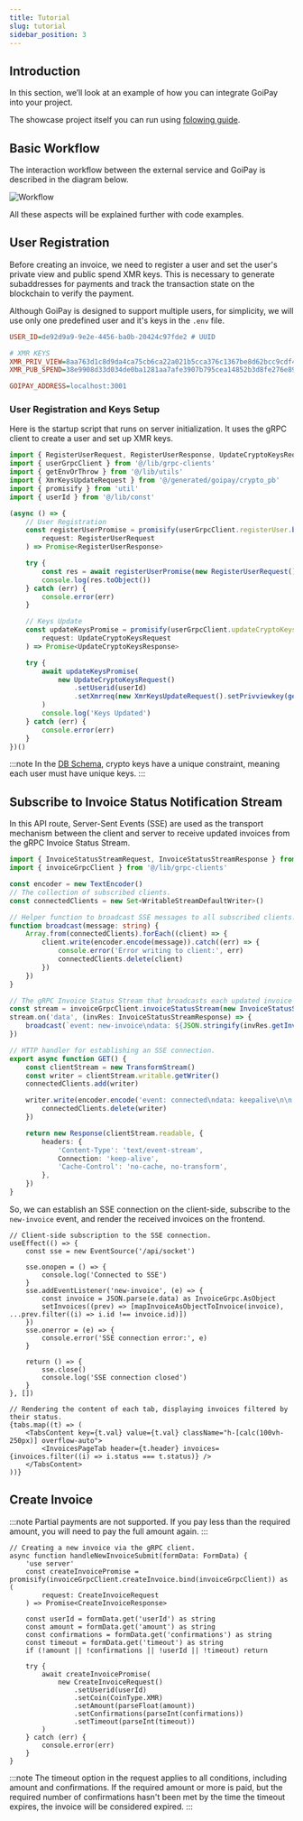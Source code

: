 ```yaml
---
title: Tutorial
slug: tutorial
sidebar_position: 3
---
```


## Introduction

In this section, we’ll look at an example of how you can integrate GoiPay into your project.

The showcase project itself you can run using [folowing guide](https://github.com/goipay/example#getting-started).


## Basic Workflow

The interaction workflow between the external service and GoiPay is described in the diagram below.

![Workflow](/diagrams/basic_workflow.svg)

All these aspects will be explained further with code examples.


## User Registration

Before creating an invoice, we need to register a user and set the user's private view and public spend XMR keys.
This is necessary to generate subaddresses for payments and track the transaction state on the blockchain to verify the payment.

Although GoiPay is designed to support multiple users, for simplicity, we will use only one predefined user and it's keys in the `.env` file.

```ini title=".env"
USER_ID=de92d9a9-9e2e-4456-ba0b-20424c97fde2 # UUID

# XMR KEYS
XMR_PRIV_VIEW=8aa763d1c8d9da4ca75cb6ca22a021b5cca376c1367be8d62bcc9cdf4b926009
XMR_PUB_SPEND=38e9908d33d034de0ba1281aa7afe3907b795cea14852b3d8fe276e8931cb130

GOIPAY_ADDRESS=localhost:3001
```

### User Registration and Keys Setup

Here is the startup script that runs on server initialization.
It uses the gRPC client to create a user and set up XMR keys.

```ts title="startup.ts"
import { RegisterUserRequest, RegisterUserResponse, UpdateCryptoKeysRequest, UpdateCryptoKeysResponse } from '@/generated/goipay/user_pb'
import { userGrpcClient } from '@/lib/grpc-clients'
import { getEnvOrThrow } from '@/lib/utils'
import { XmrKeysUpdateRequest } from '@/generated/goipay/crypto_pb'
import { promisify } from 'util'
import { userId } from '@/lib/const'

(async () => {
    // User Registration
    const registerUserPromise = promisify(userGrpcClient.registerUser.bind(userGrpcClient)) as (
        request: RegisterUserRequest
    ) => Promise<RegisterUserResponse>

    try {
        const res = await registerUserPromise(new RegisterUserRequest().setUserid(userId))
        console.log(res.toObject())
    } catch (err) {
        console.error(err)
    }

    // Keys Update
    const updateKeysPromise = promisify(userGrpcClient.updateCryptoKeys.bind(userGrpcClient)) as (
        request: UpdateCryptoKeysRequest
    ) => Promise<UpdateCryptoKeysResponse>

    try {
        await updateKeysPromise(
            new UpdateCryptoKeysRequest()
                .setUserid(userId)
                .setXmrreq(new XmrKeysUpdateRequest().setPrivviewkey(getEnvOrThrow('XMR_PRIV_VIEW')).setPubspendkey(getEnvOrThrow('XMR_PUB_SPEND')))
        )
        console.log('Keys Updated')
    } catch (err) {
        console.error(err)
    }
})()
```

:::note
In the [DB Schema](/docs/development/architecture#db-schema), crypto keys have a unique constraint, meaning each user must have unique keys.
:::


## Subscribe to Invoice Status Notification Stream

In this API route, Server-Sent Events (SSE) are used as the transport mechanism between the client and server to receive updated invoices from the gRPC Invoice Status Stream.

```ts title="app/api/socket/route.ts"
import { InvoiceStatusStreamRequest, InvoiceStatusStreamResponse } from '@/generated/goipay/invoice_pb'
import { invoiceGrpcClient } from '@/lib/grpc-clients'

const encoder = new TextEncoder()
// The collection of subscribed clients.
const connectedClients = new Set<WritableStreamDefaultWriter>()

// Helper function to broadcast SSE messages to all subscribed clients.
function broadcast(message: string) {
    Array.from(connectedClients).forEach((client) => {
        client.write(encoder.encode(message)).catch((err) => {
            console.error('Error writing to client:', err)
            connectedClients.delete(client)
        })
    })
}

// The gRPC Invoice Status Stream that broadcasts each updated invoice to all SSE clients.
const stream = invoiceGrpcClient.invoiceStatusStream(new InvoiceStatusStreamRequest())
stream.on('data', (invRes: InvoiceStatusStreamResponse) => {
    broadcast(`event: new-invoice\ndata: ${JSON.stringify(invRes.getInvoice()?.toObject())}\n\n`)
})

// HTTP handler for establishing an SSE connection.
export async function GET() {
    const clientStream = new TransformStream()
    const writer = clientStream.writable.getWriter()
    connectedClients.add(writer)

    writer.write(encoder.encode('event: connected\ndata: keepalive\n\n')).catch(() => {
        connectedClients.delete(writer)
    })

    return new Response(clientStream.readable, {
        headers: {
            'Content-Type': 'text/event-stream',
            Connection: 'keep-alive',
            'Cache-Control': 'no-cache, no-transform',
        },
    })
}
```

So, we can establish an SSE connection on the client-side, subscribe to the `new-invoice` event, and render the received invoices on the frontend.

```tsx title="app/components/main.tsx"
// Client-side subscription to the SSE connection.
useEffect(() => {
    const sse = new EventSource('/api/socket')

    sse.onopen = () => {
        console.log('Connected to SSE')
    }
    sse.addEventListener('new-invoice', (e) => {
        const invoice = JSON.parse(e.data) as InvoiceGrpc.AsObject
        setInvoices((prev) => [mapInvoiceAsObjectToInvoice(invoice), ...prev.filter((i) => i.id !== invoice.id)])
    })
    sse.onerror = (e) => {
        console.error('SSE connection error:', e)
    }

    return () => {
        sse.close()
        console.log('SSE connection closed')
    }
}, [])
```

```tsx title="app/components/main.tsx"
// Rendering the content of each tab, displaying invoices filtered by their status.
{tabs.map((t) => (
    <TabsContent key={t.val} value={t.val} className="h-[calc(100vh-250px)] overflow-auto">
        <InvoicesPageTab header={t.header} invoices={invoices.filter((i) => i.status === t.status)} />
    </TabsContent>
))}
```

## Create Invoice

:::note
Partial payments are not supported. 
If you pay less than the required amount, you will need to pay the full amount again.
:::

```tsx title="app/components/footer.tsx"
// Creating a new invoice via the gRPC client.
async function handleNewInvoiceSubmit(formData: FormData) {
    'use server'
    const createInvoicePromise = promisify(invoiceGrpcClient.createInvoice.bind(invoiceGrpcClient)) as (
        request: CreateInvoiceRequest
    ) => Promise<CreateInvoiceResponse>

    const userId = formData.get('userId') as string
    const amount = formData.get('amount') as string
    const confirmations = formData.get('confirmations') as string
    const timeout = formData.get('timeout') as string
    if (!amount || !confirmations || !userId || !timeout) return

    try {
        await createInvoicePromise(
            new CreateInvoiceRequest()
                .setUserid(userId)
                .setCoin(CoinType.XMR)
                .setAmount(parseFloat(amount))
                .setConfirmations(parseInt(confirmations))
                .setTimeout(parseInt(timeout))
        )
    } catch (err) {
        console.error(err)
    }
}
```

:::note
The timeout option in the request applies to all conditions, including amount and confirmations.
If the required amount or more is paid, but the required number of confirmations hasn't been met by the time the timeout expires, the invoice will be considered expired.
:::
